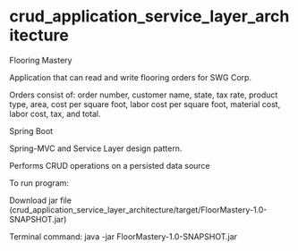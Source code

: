 # crud_application_service_layer_architecture

Flooring Mastery

Application that can read and write flooring orders for SWG Corp.

Orders consist of: order number, customer name, state, tax rate, product type, area, cost per square foot, labor cost per square foot, material cost, labor cost, tax, and total.



Spring Boot

Spring-MVC and Service Layer design pattern.

Performs CRUD operations on a persisted data source


To run program:

  Download jar file (crud_application_service_layer_architecture/target/FloorMastery-1.0-SNAPSHOT.jar)

  Terminal command: java -jar FloorMastery-1.0-SNAPSHOT.jar
